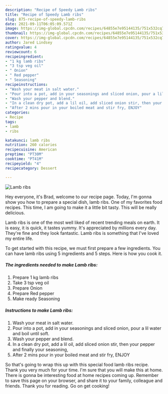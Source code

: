 ```yaml
---
description: "Recipe of Speedy Lamb ribs"
title: "Recipe of Speedy Lamb ribs"
slug: 875-recipe-of-speedy-lamb-ribs
date: 2021-09-11T06:05:09.571Z
image: https://img-global.cpcdn.com/recipes/64855e7e95144135/751x532cq70/lamb-ribs-recipe-main-photo.jpg
thumbnail: https://img-global.cpcdn.com/recipes/64855e7e95144135/751x532cq70/lamb-ribs-recipe-main-photo.jpg
cover: https://img-global.cpcdn.com/recipes/64855e7e95144135/751x532cq70/lamb-ribs-recipe-main-photo.jpg
author: Jared Lindsey
ratingvalue: 4
reviewcount: 6
recipeingredient:
- "1 kg lamb ribs"
- "3 tsp veg oil"
- " Onion"
- " Red pepper"
- " Seasoning"
recipeinstructions:
- "Wash your meat in salt water."
- "Pour into a pot, add in your seasonings and sliced onion, pour a lil water and boil until soft."
- "Wash your pepper and blend."
- "In a clean dry pot, add a lil oil, add sliced onion stir, then your pepper and finally your seasoning,"
- "After 2 mins pour in your boiled meat and stir fry, ENJOY"
categories:
- Recipe
tags:
- lamb
- ribs

katakunci: lamb ribs 
nutrition: 260 calories
recipecuisine: American
preptime: "PT30M"
cooktime: "PT41M"
recipeyield: "4"
recipecategory: Dessert

---
```



![Lamb ribs](https://img-global.cpcdn.com/recipes/64855e7e95144135/751x532cq70/lamb-ribs-recipe-main-photo.jpg)

Hey everyone, it's Brad, welcome to our recipe page. Today, I'm gonna show you how to prepare a special dish, lamb ribs. One of my favorites food recipes. This time, I am going to make it a little bit tasty. This will be really delicious.

Lamb ribs is one of the most well liked of recent trending meals on earth. It is easy, it is quick, it tastes yummy. It's appreciated by millions every day. They're fine and they look fantastic. Lamb ribs is something that I've loved my entire life.




To get started with this recipe, we must first prepare a few ingredients. You can have lamb ribs using 5 ingredients and 5 steps. Here is how you cook it.

<!--inarticleads1-->

##### The ingredients needed to make Lamb ribs:

1. Prepare 1 kg lamb ribs
1. Take 3 tsp veg oil
1. Prepare  Onion
1. Prepare  Red pepper
1. Make ready  Seasoning




<!--inarticleads2-->

##### Instructions to make Lamb ribs:

1. Wash your meat in salt water.
1. Pour into a pot, add in your seasonings and sliced onion, pour a lil water and boil until soft.
1. Wash your pepper and blend.
1. In a clean dry pot, add a lil oil, add sliced onion stir, then your pepper and finally your seasoning,
1. After 2 mins pour in your boiled meat and stir fry, ENJOY




So that's going to wrap this up with this special food lamb ribs recipe. Thank you very much for your time. I'm sure that you will make this at home. There is gonna be interesting food at home recipes coming up. Remember to save this page on your browser, and share it to your family, colleague and friends. Thank you for reading. Go on get cooking!
